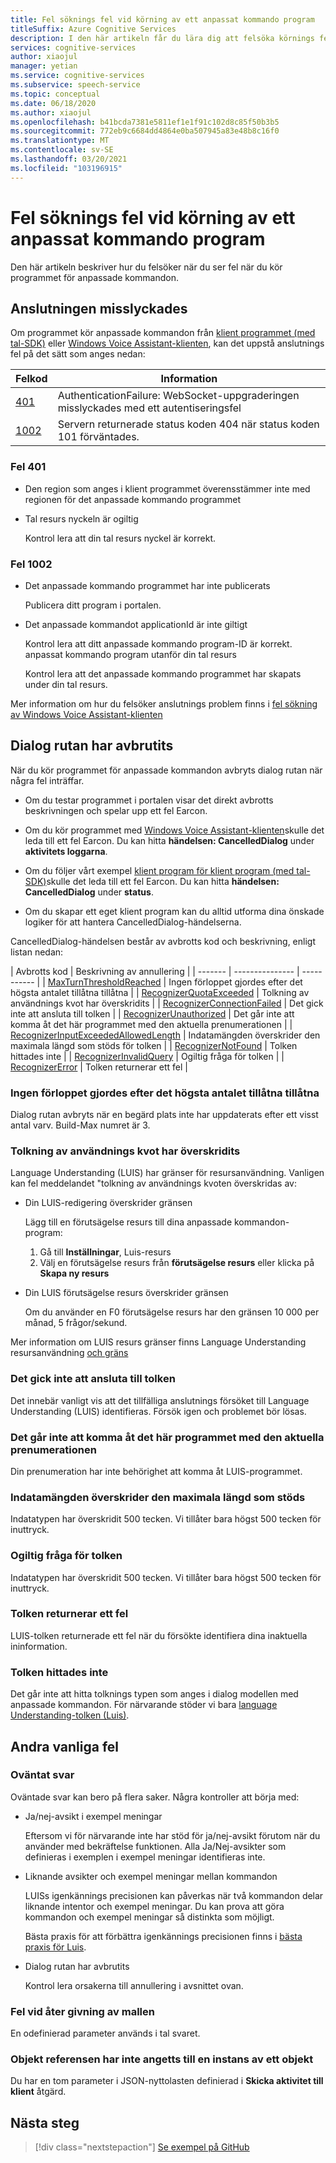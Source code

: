 ```yaml
---
title: Fel söknings fel vid körning av ett anpassat kommando program
titleSuffix: Azure Cognitive Services
description: I den här artikeln får du lära dig att felsöka körnings fel i ett program för anpassade kommandon.
services: cognitive-services
author: xiaojul
manager: yetian
ms.service: cognitive-services
ms.subservice: speech-service
ms.topic: conceptual
ms.date: 06/18/2020
ms.author: xiaojul
ms.openlocfilehash: b41bcda7381e5811ef1e1f91c102d8c85f50b3b5
ms.sourcegitcommit: 772eb9c6684dd4864e0ba507945a83e48b8c16f0
ms.translationtype: MT
ms.contentlocale: sv-SE
ms.lasthandoff: 03/20/2021
ms.locfileid: "103196915"
---
```

# <a name="debug-errors-when-running-a-custom-commands-application"></a>Fel söknings fel vid körning av ett anpassat kommando program

Den här artikeln beskriver hur du felsöker när du ser fel när du kör programmet för anpassade kommandon. 

## <a name="connection-failed"></a>Anslutningen misslyckades

Om programmet kör anpassade kommandon från [klient programmet (med tal-SDK)](./how-to-custom-commands-setup-speech-sdk.md) eller [Windows Voice Assistant-klienten](./how-to-custom-commands-developer-flow-test.md), kan det uppstå anslutnings fel på det sätt som anges nedan:

| Felkod | Information |
| ------- | -------- |
| [401](#error-401) | AuthenticationFailure: WebSocket-uppgraderingen misslyckades med ett autentiseringsfel |
| [1002](#error-1002) | Servern returnerade status koden 404 när status koden 101 förväntades. |

### <a name="error-401"></a>Fel 401
- Den region som anges i klient programmet överensstämmer inte med regionen för det anpassade kommando programmet

- Tal resurs nyckeln är ogiltig
    
    Kontrol lera att din tal resurs nyckel är korrekt.

### <a name="error-1002"></a>Fel 1002 
- Det anpassade kommando programmet har inte publicerats
    
    Publicera ditt program i portalen.

- Det anpassade kommandot applicationId är inte giltigt

    Kontrol lera att ditt anpassade kommando program-ID är korrekt.
 anpassat kommando program utanför din tal resurs

    Kontrol lera att det anpassade kommando programmet har skapats under din tal resurs.

Mer information om hur du felsöker anslutnings problem finns i [fel sökning av Windows Voice Assistant-klienten](https://github.com/Azure-Samples/Cognitive-Services-Voice-Assistant/tree/master/clients/csharp-wpf#troubleshooting)


## <a name="dialog-is-canceled"></a>Dialog rutan har avbrutits

När du kör programmet för anpassade kommandon avbryts dialog rutan när några fel inträffar.

- Om du testar programmet i portalen visar det direkt avbrotts beskrivningen och spelar upp ett fel Earcon. 

- Om du kör programmet med [Windows Voice Assistant-klienten](./how-to-custom-commands-developer-flow-test.md)skulle det leda till ett fel Earcon. Du kan hitta **händelsen: CancelledDialog** under **aktivitets loggarna**.

- Om du följer vårt exempel [klient program för klient program (med tal-SDK)](./how-to-custom-commands-setup-speech-sdk.md)skulle det leda till ett fel Earcon. Du kan hitta **händelsen: CancelledDialog** under **status**.

- Om du skapar ett eget klient program kan du alltid utforma dina önskade logiker för att hantera CancelledDialog-händelserna.

CancelledDialog-händelsen består av avbrotts kod och beskrivning, enligt listan nedan:

| Avbrotts kod | Beskrivning av annullering |
| ------- | --------------- | ----------- |
| [MaxTurnThresholdReached](#no-progress-was-made-after-the-max-number-of-turns-allowed) | Ingen förloppet gjordes efter det högsta antalet tillåtna tillåtna |
| [RecognizerQuotaExceeded](#recognizer-usage-quota-exceeded) | Tolkning av användnings kvot har överskridits |
| [RecognizerConnectionFailed](#connection-to-the-recognizer-failed) | Det gick inte att ansluta till tolken |
| [RecognizerUnauthorized](#this-application-cannot-be-accessed-with-the-current-subscription) | Det går inte att komma åt det här programmet med den aktuella prenumerationen |
| [RecognizerInputExceededAllowedLength](#input-exceeds-the-maximum-supported-length) | Indatamängden överskrider den maximala längd som stöds för tolken |
| [RecognizerNotFound](#recognizer-not-found) | Tolken hittades inte |
| [RecognizerInvalidQuery](#invalid-query-for-the-recognizer) | Ogiltig fråga för tolken |
| [RecognizerError](#recognizer-return-an-error) | Tolken returnerar ett fel |

### <a name="no-progress-was-made-after-the-max-number-of-turns-allowed"></a>Ingen förloppet gjordes efter det högsta antalet tillåtna tillåtna
Dialog rutan avbryts när en begärd plats inte har uppdaterats efter ett visst antal varv. Build-Max numret är 3.

### <a name="recognizer-usage-quota-exceeded"></a>Tolkning av användnings kvot har överskridits
Language Understanding (LUIS) har gränser för resursanvändning. Vanligen kan fel meddelandet "tolkning av användnings kvoten överskridas av: 
- Din LUIS-redigering överskrider gränsen

    Lägg till en förutsägelse resurs till dina anpassade kommandon-program: 
    1. Gå till **Inställningar**, Luis-resurs
    1. Välj en förutsägelse resurs från **förutsägelse resurs** eller klicka på **Skapa ny resurs** 

- Din LUIS förutsägelse resurs överskrider gränsen

    Om du använder en F0 förutsägelse resurs har den gränsen 10 000 per månad, 5 frågor/sekund.

Mer information om LUIS resurs gränser finns Language Understanding resursanvändning [och gräns](../luis/luis-limits.md#resource-usage-and-limits)

### <a name="connection-to-the-recognizer-failed"></a>Det gick inte att ansluta till tolken
Det innebär vanligt vis att det tillfälliga anslutnings försöket till Language Understanding (LUIS) identifieras. Försök igen och problemet bör lösas.

### <a name="this-application-cannot-be-accessed-with-the-current-subscription"></a>Det går inte att komma åt det här programmet med den aktuella prenumerationen
Din prenumeration har inte behörighet att komma åt LUIS-programmet. 

### <a name="input-exceeds-the-maximum-supported-length"></a>Indatamängden överskrider den maximala längd som stöds
Indatatypen har överskridit 500 tecken. Vi tillåter bara högst 500 tecken för inuttryck.

### <a name="invalid-query-for-the-recognizer"></a>Ogiltig fråga för tolken
Indatatypen har överskridit 500 tecken. Vi tillåter bara högst 500 tecken för inuttryck.

### <a name="recognizer-return-an-error"></a>Tolken returnerar ett fel
LUIS-tolken returnerade ett fel när du försökte identifiera dina inaktuella ininformation.

### <a name="recognizer-not-found"></a>Tolken hittades inte
Det går inte att hitta tolknings typen som anges i dialog modellen med anpassade kommandon. För närvarande stöder vi bara [language Understanding-tolken (Luis)](https://www.luis.ai/).

## <a name="other-common-errors"></a>Andra vanliga fel
### <a name="unexpected-response"></a>Oväntat svar
Oväntade svar kan bero på flera saker. Några kontroller att börja med:
- Ja/nej-avsikt i exempel meningar

    Eftersom vi för närvarande inte har stöd för ja/nej-avsikt förutom när du använder med bekräftelse funktionen. Alla Ja/Nej-avsikter som definieras i exemplen i exempel meningar identifieras inte.

- Liknande avsikter och exempel meningar mellan kommandon

    LUISs igenkännings precisionen kan påverkas när två kommandon delar liknande intentor och exempel meningar. Du kan prova att göra kommandon och exempel meningar så distinkta som möjligt.

    Bästa praxis för att förbättra igenkännings precisionen finns i [bästa praxis för Luis](../luis/luis-concept-best-practices.md).

- Dialog rutan har avbrutits
    
    Kontrol lera orsakerna till annullering i avsnittet ovan.

### <a name="error-while-rendering-the-template"></a>Fel vid åter givning av mallen
En odefinierad parameter används i tal svaret. 

### <a name="object-reference-not-set-to-an-instance-of-an-object"></a>Objekt referensen har inte angetts till en instans av ett objekt
Du har en tom parameter i JSON-nyttolasten definierad i **Skicka aktivitet till klient** åtgärd.

## <a name="next-steps"></a>Nästa steg

> [!div class="nextstepaction"]
> [Se exempel på GitHub](https://aka.ms/speech/cc-samples)
